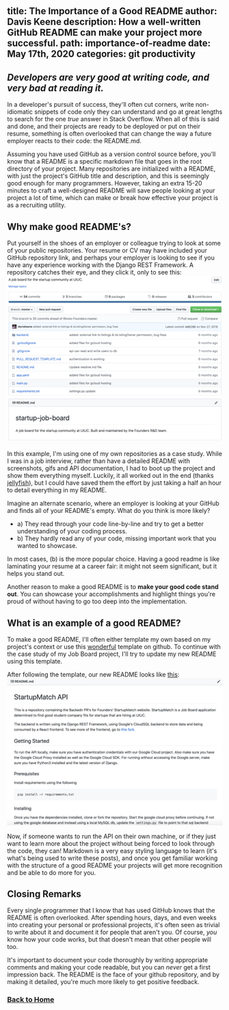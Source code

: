 title: The Importance of a Good README
author: Davis Keene
description: How a well-written GitHub README can make your project more successful.
path: importance-of-readme
date: May 17th, 2020
categories: git productivity
---
## _Developers are very good at writing code, and very bad at reading it._ 
In a developer's pursuit of success, they'll often cut corners, write non-idiomatic snippets of code only they can understand
and go at great lengths to search for the one _true_ answer in Stack Overflow. When all of this is
said and done, and their projects are ready to be deployed or put on their resume, something is often
overlooked that can change the way a future employer reacts to their code: the README.md.

Assuming you have used GitHub as a version control source before, you'll know that a README is a specific markdown file that goes in the
root directory of your project. Many repositories are initialized with a README, with just the project's GitHub title and description, and 
this is seemingly good enough for many programmers. However, taking an extra 15-20 minutes to craft a well-designed README will save people
looking at your project a lot of time, which can make or break how effective your project is as a recruiting utility.

## Why make good README's?
Put yourself in the shoes of an employer or colleague trying to look at some of your public repositories. Your resume or CV may have included
your GitHub repository link, and perhaps your employer is looking to see if you have any experience working with the Django REST Framework.
A repository catches their eye, and they click it, only to see this:
![An example of a bad readme](../assets/images/readme/no-readme.png)

In this example, I'm using one of my own repositories as a case study. While I was in a job interview, rather than have a
detailed README with screenshots, gifs and API documentation, I had to boot up the project and show them everything myself. Luckily,
it all worked out in the end (thanks [jellyfish](https://jellyfish.co)), but I could have saved them the effort by just taking a half an hour
to detail everything in my README.

Imagine an alternate scenario, where an employer is looking at your GitHub and finds all of your README's empty. What do you think is more likely?
- a) They read through your code line-by-line and try to get a better understanding of your coding process.
- b) They hardly read any of your code, missing important work that you wanted to showcase.

In most cases, (b) is the more popular choice. Having a good readme is like laminating your resume at a career fair: it might not seem significant,
but it helps you stand out.

Another reason to make a good README is to <b>make your good code stand out</b>. You can showcase your
accomplishments and highlight things you're proud of without having to go too deep into the implementation.

## What is an example of a good README?
To make a good README, I'll often either template my own based on my project's context or use this [wonderful](https://gist.github.com/PurpleBooth/109311bb0361f32d87a2) template on github.
To continue with the case study of my Job Board project, I'll try to update my new README using this template.

After following the template, our new README looks like [this](https://github.com/daviskeene/startup-job-board/blob/master/README.md):
![New readme](../assets/images/readme/new-readme.png)

Now, if someone wants to run the API on their own machine, or if they just want to learn more about the project without
being forced to look through the code, they can! Markdown is a very easy styling language to learn (it's what's being used to 
write these posts), and once you get familiar working with the structure of a good README your projects will get more recognition and
be able to do more for you.

## Closing Remarks
Every single programmer that I know that has used GitHub knows that the README is often overlooked. After spending hours, days, and even weeks
into creating your personal or professional projects, it's often seen as trivial to write about it and document it for people that aren't you. Of course,
_you_ know how your code works, but that doesn't mean that other people will too.

It's important to document your code thoroughly by writing appropriate comments and making your code readable, but you can _never_ get a first impression back.
The README is the face of your github repository, and by making it detailed, you're much more likely to get positive feedback.

### [Back to Home](https://daviskeene.com/blog/)